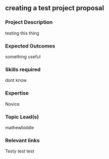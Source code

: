 ## creating a test project proposal

### Project Description

testing this thing

### Expected Outcomes

something useful

### Skills required

dont know

### Expertise

Novice

### Topic Lead(s)

mathewbiddle

### Relevant links

Testy test test